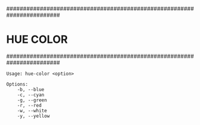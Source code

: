 ########################################################################
# HUE COLOR
########################################################################

```
Usage: hue-color <option>

Options:
    -b, --blue
    -c, --cyan
    -g, --green
    -r, --red
    -w, --white
    -y, --yellow
```
